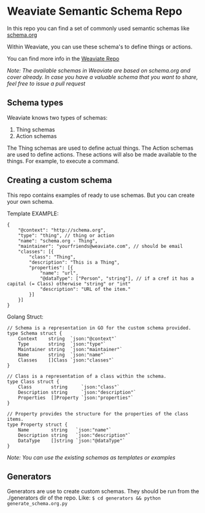 # Weaviate Semantic Schema Repo

In this repo you can find a set of commonly used semantic schemas like [schema.org](schema.org)

Within Weaviate, you can use these schema's to define things or actions.

You can find more info in the [Weaviate Repo](https://github.com/weaviate/weaviate)

_Note: The available schemas in Weaviate are based on schema.org and cover already. In case you have a valuable schema that you want to share, feel free to issue a pull request_

## Schema types

Weaviate knows two types of schemas:

1. Thing schemas
2. Action schemas

The Thing schemas are used to define actual things. The Action schemas are used to define actions. These actions will also be made available to the things. For example, to execute a command.

## Creating a custom schema

This repo contains examples of ready to use schemas. But you can create your own schema.

Template EXAMPLE:

```
{
	"@context": "http://schema.org",
	"type": "thing", // thing or action
	"name": "schema.org - Thing",
	"maintainer": "yourfriends@weaviate.com", // should be email
	"classes": [{
		"class": "Thing",
		"description": "This is a Thing",
		"properties": [{
			"name": "url",
			"@dataType": ["Person", "string"], // if a cref it has a capital (= Class) otherwise "string" or "int"
			"description": "URL of the item."
		}]
	}]
}
```

Golang Struct:

```
// Schema is a representation in GO for the custom schema provided.
type Schema struct {
	Context    string  `json:"@context"`
	Type       string  `json:"type"`
	Maintainer string  `json:"maintainer"`
	Name       string  `json:"name"`
	Classes    []Class `json:"classes"`
}

// Class is a representation of a class within the schema.
type Class struct {
	Class       string     `json:"class"`
	Description string     `json:"description"`
	Properties  []Property `json:"properties"`
}

// Property provides the structure for the properties of the class items.
type Property struct {
	Name        string   `json:"name"`
	Description string   `json:"description"`
	DataType    []string `json:"@dataType"`
}
```

_Note: You can use the existing schemas as templates or examples_

## Generators

Generators are use to create custom schemas. They should be run from the ./generators dir of the repo. Like: `$ cd generators && python generate_schema.org.py`
